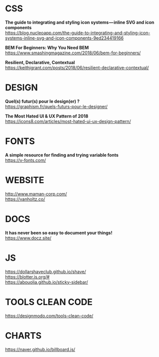 # CSS

**The guide to integrating and styling icon systems — inline SVG and icon components**  
https://blog.nucleoapp.com/the-guide-to-integrating-and-styling-icon-systems-inline-svg-and-icon-components-9ed234419166

**BEM For Beginners: Why You Need BEM**  
https://www.smashingmagazine.com/2018/06/bem-for-beginners/

**Resilient, Declarative, Contextual**  
https://keithjgrant.com/posts/2018/06/resilient-declarative-contextual/


# DESIGN

**Quel(s) futur(s) pour le design(er) ?**  
https://graphism.fr/quels-futurs-pour-le-designer/

**The Most Hated UI & UX Pattern of 2018**  
https://icons8.com/articles/most-hated-ui-ux-design-pattern/


# FONTS

**A simple resource for finding and trying variable fonts**  
https://v-fonts.com/


# WEBSITE 

http://www.maman-corp.com/  
https://vanholtz.co/  


# DOCS

**It has never been so easy to document your things!**  
https://www.docz.site/


# JS

https://dollarshaveclub.github.io/shave/  
https://blotter.js.org/#  
https://abouolia.github.io/sticky-sidebar/


# TOOLS CLEAN CODE  

https://designmodo.com/tools-clean-code/  


# CHARTS  

https://naver.github.io/billboard.js/  

